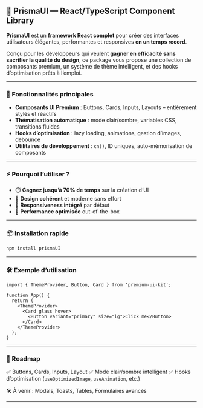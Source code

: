 ## 🧩 PrismaUI — React/TypeScript Component Library

**PrismaUI** est un **framework React complet** pour créer des interfaces utilisateurs élégantes, performantes et responsives **en un temps record**.

Conçu pour les développeurs qui veulent **gagner en efficacité sans sacrifier la qualité du design**, ce package vous propose une collection de composants premium, un système de thème intelligent, et des hooks d’optimisation prêts à l’emploi.

---

### 🚀 Fonctionnalités principales

* **Composants UI Premium** : Buttons, Cards, Inputs, Layouts – entièrement stylés et réactifs
* **Thématisation automatique** : mode clair/sombre, variables CSS, transitions fluides
* **Hooks d’optimisation** : lazy loading, animations, gestion d’images, debounce
* **Utilitaires de développement** : `cn()`, ID uniques, auto-mémorisation de composants

---

### ⚡ Pourquoi l’utiliser ?

* ⏱️ **Gagnez jusqu’à 70% de temps** sur la création d’UI
* 🎨 **Design cohérent** et moderne sans effort
* 📱 **Responsiveness intégré** par défaut
* 🔧 **Performance optimisée** out-of-the-box

---

### 📦 Installation rapide

```bash
npm install prismaUI
```

---

### 🛠 Exemple d’utilisation

```tsx
import { ThemeProvider, Button, Card } from 'premium-ui-kit';

function App() {
  return (
    <ThemeProvider>
      <Card glass hover>
        <Button variant="primary" size="lg">Click me</Button>
      </Card>
    </ThemeProvider>
  );
}
```

---

### 📌 Roadmap

✅ Buttons, Cards, Inputs, Layout
✅ Mode clair/sombre intelligent
✅ Hooks d’optimisation (`useOptimizedImage`, `useAnimation`, etc.)

🛠️ À venir : Modals, Toasts, Tables, Formulaires avancés

---

